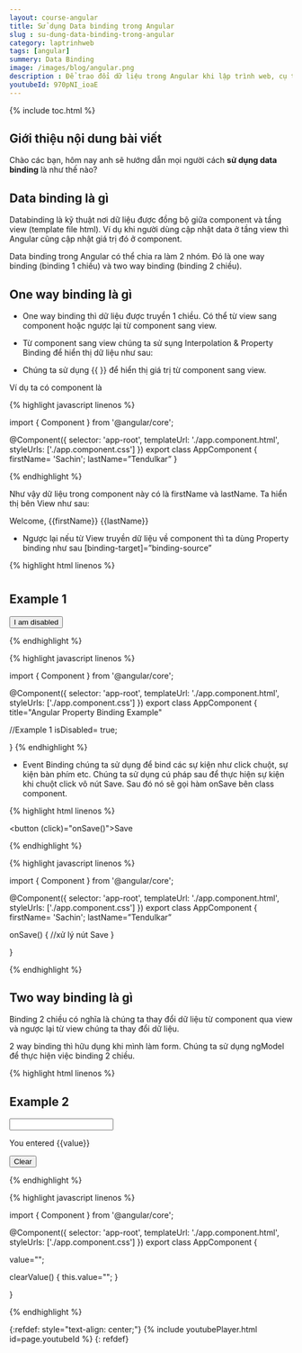 ```yaml
---
layout: course-angular
title: Sử dụng Data binding trong Angular  
slug : su-dung-data-binding-trong-angular
category: laptrinhweb
tags: [angular]
summery: Data Binding   
image: /images/blog/angular.png
description : Để trao đổi dữ liệu trong Angular khi lập trình web, cụ thể là đồng bộ giữa component và tầng view (template file html). Lập trình viên sẽ sử dụng kĩ thuật Data binding khi muốn cập nhật data ở cả hai. Data binding trong Angular framework gồm 2 nhóm là one way binding và two way binding. Bài viết dưới đây sẽ giới thiệu về Databinding trong Angular là gì? Đồng thời trình bày để người đọc hiểu được One way binding và Two way binding trong Angular là gì? Cách để thao tác với kĩ thuật data binding trong dự án Angular như thế nào?
youtubeId: 970pNI_ioaE
---
```


{% include toc.html %}

## **Giới thiệu nội dung bài viết**

Chào các bạn, hôm nay anh sẽ hướng dẫn mọi người cách <b>sử dụng data binding</b> là như thế nào?

## **Data binding là gì**

Databinding là kỹ thuật nơi dữ liệu được đồng bộ giữa component và tầng view (template file html). Ví dụ khi người dùng cập nhật data ở tầng view thì Angular cũng cập nhật giá trị đó ở component.

Data binding trong Angular có thể chia ra làm 2 nhóm. Đó là one way binding (binding 1 chiều) và two way binding (binding 2 chiều).

## **One way binding là gì**

- One way binding thì dữ liệu được truyền 1 chiều. Có thể từ view sang component hoặc ngược lại từ component sang view.

- Từ component sang view chúng ta sử sụng Interpolation & Property Binding để hiển thị dữ liệu như sau:
+ Chúng ta sử dụng {{ }} để hiển thị giá trị từ component sang view.

Ví dụ ta có component là 

{% highlight javascript  linenos %}

import { Component } from '@angular/core';
 
@Component({
  selector: 'app-root',
  templateUrl: './app.component.html',
  styleUrls: ['./app.component.css']
})
export class AppComponent {
  firstName= 'Sachin';
  lastName=”Tendulkar”
}

{% endhighlight %}

Như vậy dữ liệu trong component này có là firstName và lastName. Ta hiển thị bên View như sau:



Welcome, {{firstName}} {{lastName}}


- Ngược lại nếu từ View truyền dữ liệu về component thì ta dùng Property binding như sau [binding-target]=”binding-source”

{% highlight html  linenos %}

<h1 [innerText]="title"></h1>
<h2>Example 1</h2>
<button [disabled]="isDisabled">I am disabled</button>

{% endhighlight %}

{% highlight javascript  linenos %}

import { Component } from '@angular/core';
 
@Component({
  selector: 'app-root',
  templateUrl: './app.component.html',
  styleUrls: ['./app.component.css']
})
export class AppComponent {
  title="Angular Property Binding Example"
  
  //Example 1
  isDisabled= true;
 
}
{% endhighlight %}

- Event Binding chúng ta sử dụng để bind các sự kiện như click chuột, sự kiện bàn phím etc. Chúng ta sử dụng cú pháp sau để thực hiện sự kiện khi chuột click vô nút Save. Sau đó nó sẽ gọi hàm onSave bên class component.

{% highlight html  linenos %}

<button (click)="onSave()">Save</button>

{% endhighlight %}

{% highlight javascript  linenos %}

import { Component } from '@angular/core';
 
@Component({
  selector: 'app-root',
  templateUrl: './app.component.html',
  styleUrls: ['./app.component.css']
})
export class AppComponent {
  firstName= 'Sachin';
  lastName=”Tendulkar”

  onSave() {
    //xử lý nút Save
  }

}

{% endhighlight %}

## **Two way binding là gì**

Binding 2 chiều có nghĩa là chúng ta thay đổi dữ liệu từ component qua view và ngược lại từ view chúng ta thay đổi dữ liệu. 

2 way binding thì hữu dụng khi mình làm form. Chúng ta sử dụng ngModel để thực hiện việc binding 2 chiều.

{% highlight html  linenos %}

<h2>Example 2</h2>
<input type="text" name="value" [(ngModel)]="value">
<p> You entered {{value}}</p>
<button (click)="clearValue()">Clear</button>

{% endhighlight %}


{% highlight javascript  linenos %}

import { Component } from '@angular/core';
 
@Component({
  selector: 'app-root',
  templateUrl: './app.component.html',
  styleUrls: ['./app.component.css']
})
export class AppComponent {

  value="";

  clearValue() {
   this.value="";
 }

}

{% endhighlight %}

{:refdef: style="text-align: center;"}
{% include youtubePlayer.html id=page.youtubeId %}
{: refdef}








